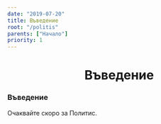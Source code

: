 ```yaml
---
date: "2019-07-20"
title: Въведение
root: "/politis"
parents: ["Начало"]
priority: 1
---
```

<h1 align="center">
  Въведение
</h1>

### Въведение

Очаквайте скоро за Политис.